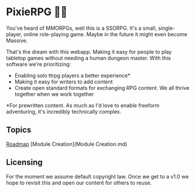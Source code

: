 # PixieRPG 🧚✨
 
You've heard of MMORPGs, well this is a SSORPG. It's a small, single-player, online role-playing game.
Maybe in the future it might even become Massive.

That's the dream with this webapp. Making it easy for people to play tabletop games without needing a human dungeon master.
With this software we're prioritizing:
 - Enabling solo ttrpg players a better experience*
 - Making it easy for writers to add content
 - Create open standard formats for exchanging RPG content. We all thrive together when we work together

<super>*</super>For prewritten content. As much as I'd love to enable freeform adventuring, it's incredibly technically complex.

## Topics
[Roadmap](Roadmap.md)
[Module Creation](Module Creation.md)

## Licensing
For the moment we assume default copyright law. Once we get to a v1.0 we hope to revisit this and open our content for others to reuse.
